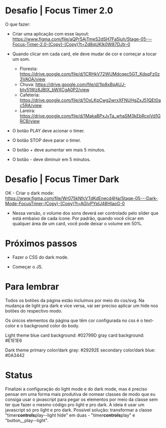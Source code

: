 # Desafio | Focus Timer 2.0

O que fazer:

- Criar uma aplicação com esse layout: https://www.figma.com/file/aQPr5AjTmeS2dSH7Fa5luh/Stage-05---Focus-Timer-2.0-(Copy)-(Copy)?t=Zd8qUKlk0W87DJtr-0

- Quando clicar em cada card, ele deve mudar de cor e começar a tocar um som.

  - Floresta: https://drive.google.com/file/d/1CRHkV72WUMdcqec5GT_KdsqFz0z3VAOA/view
  - Chuva: https://drive.google.com/file/d/1Ip8xBqAUJ-bty51Wz8JBtX_bWXCgA0P2/view
  - Cafeteria: https://drive.google.com/file/d/1OxLKpCwg2wrxXFNUHgZxJ51QEt0ac5RA/view
  - Lareira: https://drive.google.com/file/d/1MakaBPxJvTa_whaSM3kEbRcxiVd1GRCB/view

- O botão PLAY deve acionar o timer.
- O botão STOP deve parar o timer.
- O botão + deve aumentar em mais 5 minutos.
- O botão - deve diminuir em 5 minutos.

# Desafio | Focus Timer Dark

OK - Criar o dark mode: https://www.figma.com/file/Wr075kNfcVTdKdEnecd4Ha/Stage-05---Dark-Mode-FocusTimer-(Copy)-(Copy)?t=AGIvPYpIJ48HIaoG-0

- Nessa versão, o volume dos sons deverá ser controlado pelo slider que está embaixo de cada ícone. Por padrão, quando você clicar em qualquer área de um card, você pode deixar o volume em 50%.

# Próximos passos

- Fazer o CSS do dark mode.

- Começar o JS.

# Para lembrar

Todos os botões da página estão incluímos por meio do css/svg. Na mudança de light pra dark e vice versa, vai ser preciso aplicar um hide nos botões do respectivo modo.

Os únicos elementos da página que têm cor configurada no css é o text-color e o background color do body.

Light theme blue card background: #02799D gray card background: #E1E1E6

Dark theme primary color/dark gray: #29292E secondary color/dark blue: #0A3442

# Status

Finalizei a configuração do light mode e do dark mode, mas é preciso pensar em uma forma mais produtiva de nomear classes de modo que eu consiga usar o javascript para pegar os elementos por meio da classe sem ter que fazer o mesmo código pro light e pro dark. A ideia é usar um javascript só pro light e pro dark. Possível solução: transformar a classe "timer**controls**play--light hide" em duas - "timer**controls**play" e "button\_\_play--light".
